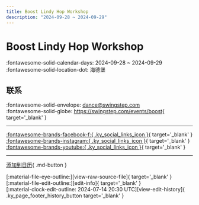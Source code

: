 ```yaml
---
title: Boost Lindy Hop Workshop
description: "2024-09-28 ~ 2024-09-29"
---
```


# Boost Lindy Hop Workshop 

:fontawesome-solid-calendar-days: 2024-09-28 ~ 2024-09-29  
:fontawesome-solid-location-dot: 海德堡  

## 联系

:fontawesome-solid-envelope: <dance@swingstep.com>  
:fontawesome-solid-globe: <https://swingstep.com/events/boost>{ target='_blank' }  

---

 [:fontawesome-brands-facebook-f:{ .ky_social_links_icon }](https://www.facebook.com/SwingStepDance){ target='_blank' } [:fontawesome-brands-instagram:{ .ky_social_links_icon }](https://instagram.com/swingstepdance){ target='_blank' } [:fontawesome-brands-youtube:{ .ky_social_links_icon }](https://youtube.com/@SwingStepTV){ target='_blank' }

---

[添加到日历](https://swing.news/ics/zh-Hans/2024/de/boost-lindy-hop-workshop-2024.ics){ .md-button }

<div class="ky_page_footer" markdown>
<div class="ky_page_footer_trailing" markdown="span">
[:material-file-eye-outline:][view-raw-source-file]{ target='_blank' }
[:material-file-edit-outline:][edit-info]{ target='_blank' }
</div>
<div class="ky_page_footer_leading" markdown="span">
[:material-clock-edit-outline: 2024-07-14 20:30 UTC][view-edit-history]{ .ky_page_footer_history_button target='_blank' }
</div>
</div>

[view-raw-source-file]: https://github.com/swingdance/events/blob/main/2024/de/boost-lindy-hop-workshop-2024.json "查看原始源文件"
[edit-info]: https://github.com/swingdance/events/issues/new?assignees=&labels=update+event&projects=&template=03-update_entity.yml&title=%5B2024%2Fde%5D%20Boost%20Lindy%20Hop%20Workshop&region=de&year=2024&id=boost-lindy-hop-workshop-2024&name=Boost%20Lindy%20Hop%20Workshop&org_id= "编辑信息"

[view-edit-history]: https://github.com/swingdance/events/commits/main/2024/de/boost-lindy-hop-workshop-2024.json "查看编辑历史"
